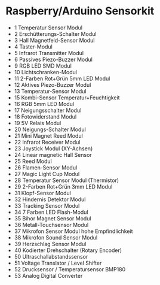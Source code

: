 # Raspberry/Arduino Sensorkit

- 1 Temperatur Sensor Modul
- 2 Erschütterungs-Schalter Modul
- 3 Hall Magnetfeld-Sensor Modul
- 4 Taster-Modul
- 5 Infrarot Transmitter Modul
- 6 Passives Piezo-Buzzer Modul
- 9 RGB LED SMD Modul
- 10 Lichtschranken-Modul
- 11 2-Farben Rot+Grün 5mm LED Modul
- 12 Aktives Piezo-Buzzer Modul
- 13 Temperatur-Sensor Modul
- 15 Kombi-Sensor Temperatur+Feuchtigkeit
- 16 RGB 5mm LED Modul
- 17 Neigungsschalter Modul
- 18 Fotowiderstand Modul
- 19 5V Relais Modul
- 20 Neigungs-Schalter Modul
- 21 Mini Magnet Reed Modul
- 22 Infrarot Receiver Modul
- 23 Joystick Modul (XY-Achsen)
- 24 Linear magnetic Hall Sensor
- 25 Reed Modul
- 26 Flamen-Sensor Modul
- 27 Magic Light Cup Modul
- 28 Temperatur Sensor Modul (Thermistor)
- 29 2-Farben Rot+Grün 3mm LED Modul
- 31 Klopf-Sensor Modul
- 32 Hindernis Detektor Modul
- 33 Tracking Sensor Modul
- 34 7 Farben LED Flash-Modul
- 35 Bihor Magnet Sensor Modul
- 36  Metall-Touchsensor Modul
- 37 Mikrofon Sensor Modul hohe Empfindlichkeit
- 38 Mikrofon Sound Sensor Modul
- 39 Herzschlag Sensor Modul
- 40 Kodierter Drehschalter (Rotary Encoder)
- 50 Ultraschallabstandssensor
- 51 Voltage Translator / Level Shifter
- 52 Drucksensor / Temperatursensor BMP180
- 53 Analog Digital Converter
